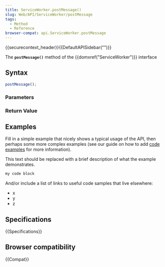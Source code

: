 ```yaml
---
title: ServiceWorker.postMessage()
slug: Web/API/ServiceWorker/postMessage
tags:
  - Method
  - Reference
browser-compat: api.ServiceWorker.postMessage
---
```

{{securecontext_header}}{{DefaultAPISidebar("")}}

The **`postMessage()`** method of the {{domxref("ServiceWorker")}} interface 

## Syntax

```js
postMessage();
```

### Parameters



### Return Value



## Examples

Fill in a simple example that nicely shows a typical usage of the API, then perhaps some more complex examples (see our guide on how to add [code examples](/en-US/docs/MDN/Contribute/Structures/Code_examples) for more information).

This text should be replaced with a brief description of what the example demonstrates.

```js
my code block
```

And/or include a list of links to useful code samples that live elsewhere:

*   x
*   y
*   z

## Specifications

{{Specifications}}

## Browser compatibility

{{Compat}}

